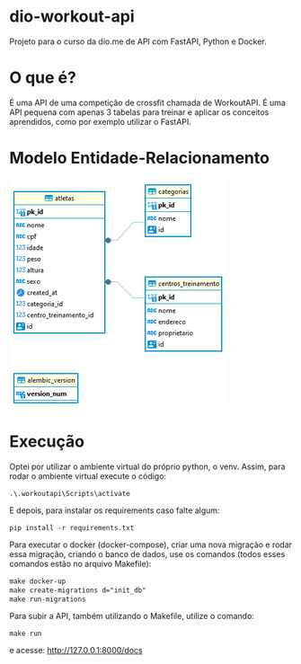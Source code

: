 # dio-workout-api
Projeto para o curso da dio.me de API com FastAPI, Python e Docker.

# O que é?
É uma API de uma competição de crossfit chamada de WorkoutAPI. É uma API pequena com apenas 3 tabelas para treinar e aplicar os conceitos aprendidos, como por exemplo utilizar o FastAPI.

# Modelo Entidade-Relacionamento
![MER](mer.png)

# Execução
Optei por utilizar o ambiente virtual do próprio python, o venv.
Assim, para rodar o ambiente virtual execute o código:
```
.\.workoutapi\Scripts\activate
```
E depois, para instalar os requirements caso falte algum:
```
pip install -r requirements.txt
```
Para executar o docker (docker-compose), criar uma nova migração e rodar essa migração, criando o banco de dados, use os comandos (todos esses comandos estão no arquivo Makefile): 
```
make docker-up
make create-migrations d="init_db" 
make run-migrations
```
Para subir a API, também utilizando o Makefile, utilize o comando:
```
make run
```
e acesse: http://127.0.0.1:8000/docs
